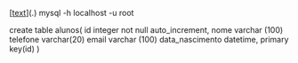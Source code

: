 [[text](.)](.) mysql -h localhost -u root

create table alunos(
    id integer not null auto_increment,
    nome varchar (100)
    telefone varchar(20)
    email varchar (100)
    data_nascimento datetime,
    primary key(id)
)